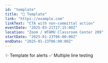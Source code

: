 ```yaml
---
id: "template"
title: "📢 Template"
link: "https://example.com"
linkText: "CTA with non-committal action"
eventDate: "2025-03-21T17:15:00Z"
location: "Zoom / WTAMU Classroom Center 209"
startDate: "2025-01-23T06:00:00Z"
endDate: "2025-01-23T06:00:00Z"
---
```


✨ Template for alerts
✅ Multiple line testing